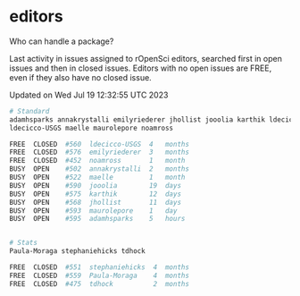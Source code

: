 # editors

Who can handle a package?

Last activity in issues assigned to rOpenSci editors, searched first in open
issues and then in closed issues. Editors with no open issues are FREE, even if
they also have no closed issue.


Updated on Wed Jul 19 12:32:55 UTC 2023

```bash
# Standard
adamhsparks annakrystalli emilyriederer jhollist jooolia karthik ldecicco
ldecicco-USGS maelle maurolepore noamross

FREE  CLOSED  #560  ldecicco-USGS  4   months
FREE  CLOSED  #576  emilyriederer  3   months
FREE  CLOSED  #452  noamross       1   month
BUSY  OPEN    #502  annakrystalli  2   months
BUSY  OPEN    #522  maelle         1   month
BUSY  OPEN    #590  jooolia        19  days
BUSY  OPEN    #575  karthik        12  days
BUSY  OPEN    #568  jhollist       11  days
BUSY  OPEN    #593  maurolepore    1   day
BUSY  OPEN    #595  adamhsparks    5   hours


# Stats
Paula-Moraga stephaniehicks tdhock

FREE  CLOSED  #551  stephaniehicks  4  months
FREE  CLOSED  #559  Paula-Moraga    4  months
FREE  CLOSED  #475  tdhock          2  months
```
